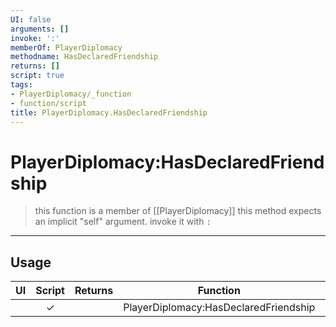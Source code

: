 ```yaml
---
UI: false
arguments: []
invoke: ':'
memberOf: PlayerDiplomacy
methodname: HasDeclaredFriendship
returns: []
script: true
tags:
- PlayerDiplomacy/_function
- function/script
title: PlayerDiplomacy.HasDeclaredFriendship
---
```

# PlayerDiplomacy:HasDeclaredFriendship
> this function is a member of [[PlayerDiplomacy]]
> this method expects an implicit "self" argument. invoke it with `:`
-----
## Usage
|  UI | Script | Returns | Function | Arguments |
|:---:|:------:|-------:|:--------:|:---------|
| |✓||PlayerDiplomacy:HasDeclaredFriendship||
